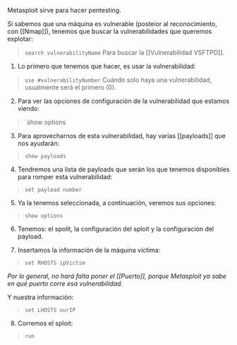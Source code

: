 Metasploit sirve para hacer pentesting.

Si sabemos que una máquina es vulnerable (posteior al reconocimiento, con [[Nmap]]), tenemos que buscar la vulnerabilidades que queremos explotar:

>`search vulnerabilityName`
>Para buscar la [[Vulnerabilidad VSFTPD]].

1. Lo primero que tenemos que hacer, es usar la vulnerabilidad:

> `use #vulnerabilityNumber`
> Cuándo solo haya una vulnerabilidad, usualmente será el primero (0).

2. Para ver las opciones de configuración de la vulnerabilidad que estamos viendo:

> `show options

3. Para aprovecharnos de esta vulnerabilidad, hay varias [[payloads]] que nos ayudarán:

> `show payloads `

4. Tendremos una lista de payloads que serán los que tenemos disponibles para romper esta vulnerabilidad:

> `set payload number`

5. Ya la tenemos seleccionada, a continuación, veremos sus opciones:

> `show options`

6. Tenemos: el spolit, la configuración del sploit y la configuración del payload.

7. Insertamos la información de la máquina víctima:

> `set RHOSTS ipVictim`

_Por lo general, no hará falta poner el [[Puerto]], porque Metasploit ya sabe en qué puerto corre esa vulnerabilidad._

Y nuestra información:

> `set LHOSTS ourIP`

8. Corremos el sploit:

> `run`



